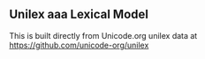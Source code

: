 Unilex aaa Lexical Model
----------------------

This is built directly from Unicode.org unilex data at
https://github.com/unicode-org/unilex
